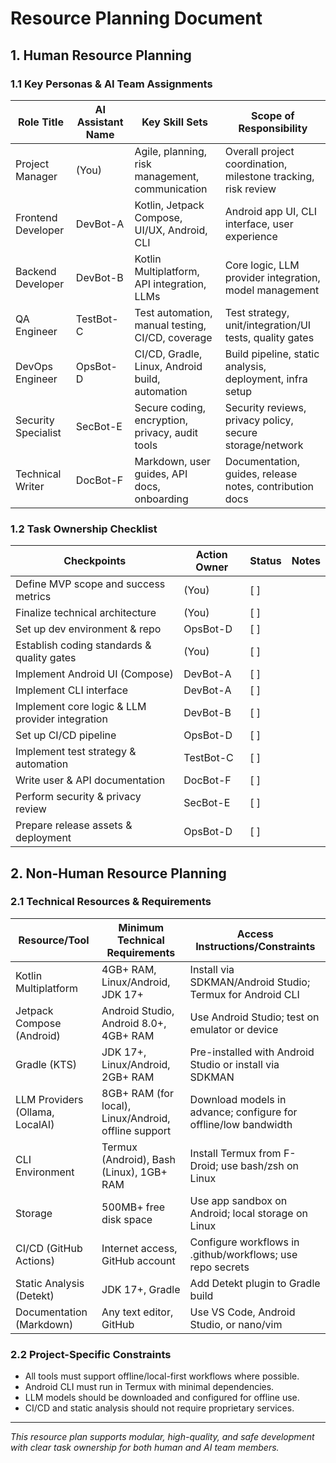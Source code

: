 # Resource Planning Document

## 1. Human Resource Planning

### 1.1 Key Personas & AI Team Assignments

| Role Title            | AI Assistant Name | Key Skill Sets                                      | Scope of Responsibility                                      |
|-----------------------|------------------|-----------------------------------------------------|--------------------------------------------------------------|
| Project Manager       | (You)            | Agile, planning, risk management, communication      | Overall project coordination, milestone tracking, risk review |
| Frontend Developer    | DevBot-A         | Kotlin, Jetpack Compose, UI/UX, Android, CLI         | Android app UI, CLI interface, user experience               |
| Backend Developer     | DevBot-B         | Kotlin Multiplatform, API integration, LLMs          | Core logic, LLM provider integration, model management       |
| QA Engineer           | TestBot-C        | Test automation, manual testing, CI/CD, coverage     | Test strategy, unit/integration/UI tests, quality gates      |
| DevOps Engineer       | OpsBot-D         | CI/CD, Gradle, Linux, Android build, automation      | Build pipeline, static analysis, deployment, infra setup     |
| Security Specialist   | SecBot-E         | Secure coding, encryption, privacy, audit tools      | Security reviews, privacy policy, secure storage/network     |
| Technical Writer      | DocBot-F         | Markdown, user guides, API docs, onboarding          | Documentation, guides, release notes, contribution docs      |

### 1.2 Task Ownership Checklist

| Checkpoints                                      | Action Owner | Status | Notes |
|--------------------------------------------------|--------------|--------|-------|
| Define MVP scope and success metrics             | (You)        | [ ]    |       |
| Finalize technical architecture                  | (You)        | [ ]    |       |
| Set up dev environment & repo                    | OpsBot-D     | [ ]    |       |
| Establish coding standards & quality gates       | (You)        | [ ]    |       |
| Implement Android UI (Compose)                   | DevBot-A     | [ ]    |       |
| Implement CLI interface                          | DevBot-A     | [ ]    |       |
| Implement core logic & LLM provider integration  | DevBot-B     | [ ]    |       |
| Set up CI/CD pipeline                            | OpsBot-D     | [ ]    |       |
| Implement test strategy & automation             | TestBot-C    | [ ]    |       |
| Write user & API documentation                   | DocBot-F     | [ ]    |       |
| Perform security & privacy review                | SecBot-E     | [ ]    |       |
| Prepare release assets & deployment              | OpsBot-D     | [ ]    |       |


## 2. Non-Human Resource Planning

### 2.1 Technical Resources & Requirements

| Resource/Tool                | Minimum Technical Requirements                | Access Instructions/Constraints                                  |
|------------------------------|-----------------------------------------------|------------------------------------------------------------------|
| Kotlin Multiplatform         | 4GB+ RAM, Linux/Android, JDK 17+              | Install via SDKMAN/Android Studio; Termux for Android CLI        |
| Jetpack Compose (Android)    | Android Studio, Android 8.0+, 4GB+ RAM        | Use Android Studio; test on emulator or device                   |
| Gradle (KTS)                 | JDK 17+, Linux/Android, 2GB+ RAM              | Pre-installed with Android Studio or install via SDKMAN          |
| LLM Providers (Ollama, LocalAI) | 8GB+ RAM (for local), Linux/Android, offline support | Download models in advance; configure for offline/low bandwidth  |
| CLI Environment              | Termux (Android), Bash (Linux), 1GB+ RAM      | Install Termux from F-Droid; use bash/zsh on Linux               |
| Storage                      | 500MB+ free disk space                        | Use app sandbox on Android; local storage on Linux               |
| CI/CD (GitHub Actions)       | Internet access, GitHub account               | Configure workflows in .github/workflows; use repo secrets       |
| Static Analysis (Detekt)     | JDK 17+, Gradle                               | Add Detekt plugin to Gradle build                                |
| Documentation (Markdown)     | Any text editor, GitHub                       | Use VS Code, Android Studio, or nano/vim                         |

### 2.2 Project-Specific Constraints
- All tools must support offline/local-first workflows where possible.
- Android CLI must run in Termux with minimal dependencies.
- LLM models should be downloaded and configured for offline use.
- CI/CD and static analysis should not require proprietary services.

---

*This resource plan supports modular, high-quality, and safe development with clear task ownership for both human and AI team members.*
